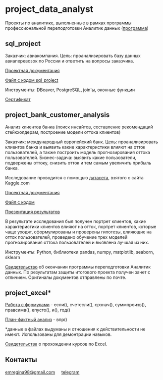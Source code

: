 # project_data_analyst
Проекты по аналитике, выполненные в рамках программы профессиональной переподготовки Аналитик данных ([программа](https://netology.ru/programs/data-analyst#/lessons))

## sql_project

Заказчик: авиакомпания.
Цель: проанализировать базу данных авиаперевозок по России и ответить на вопросы заказчика.

[Проектная документация](https://drive.google.com/file/d/1_GwyXhWMysyV2W4e65OgZ8oRDssx5zaN/view?usp=sharing)

[Файл с кодом sql_project](https://github.com/emregina/project_data_analyst/blob/main/sql_project/sql_project.sql)

Инструменты: DBeaver, PostgreSQL, join'ы, оконные функции

[Сертификат](https://drive.google.com/file/d/1OQ7mUduVeLtMYxtCHGzQhASCsP0DRkJA/view?usp=sharing)


## project_bank_customer_analysis

Анализ клиентов банка (поиск инсайтов, составление рекомендаций стейкхолдерам, построение модели оттока клиентов)

Заказчик: международный европейский банк.
Цель: проанализировать клиентов банка и выявить какие характеристики влияют на отток пользователей, а также построить модель прогнозирования оттока пользователей.
Бизнес-задача: выявить какие пользователи, подвержены оттоку, снизить отток и тем самым увеличить прибыль банка.

Исследование проводится с помощью [датасета](https://www.kaggle.com/datasets/santoshd3/bank-customers), взятого с сайта Kaggle.com

[Проектная документация](https://drive.google.com/file/d/1HeFdHvht6bsFhmwdK6qVLdKHxiI-xXKn/view?usp=sharing)

[Файл с кодом](https://github.com/emregina/project_data_analyst/blob/main/project_bank_customer_analysis/code_bank_customer_analysis.ipynb)

[Презентация результатов](https://drive.google.com/file/d/1bQlCYvSeabqV814tOHktkJTm1bdefhlb/view?usp=sharing)

В результате исследования был получен портрет клиентов, какие характеристики клиентов влияют на отток, портрет клиентов, которые чаще уходят, сформулированы и проверены гипотезы, влияющие на отток пользователей, проведено обучение трех моделей прогнозирования оттока пользователей и выявлена лучшая из них.

Инструменты: Python, библиотеки pandas, numpy, matplotlib, seaborn, sklearn

[Свидетельство](https://drive.google.com/file/d/1ME6I6QmQG9DgwA9MYBwaQ32Oprqn6n82/view?usp=sharing) об окончании программы переподготовки Аналитик данных. По результатам защиты итогового проекта получен зачет с отличием. Оригиналы документов отправлены по почте.

## project_excel*

[Работа с формулами](https://docs.google.com/spreadsheets/d/1m0ZMHIcXKtVccNA4f2K0AgAbIhqQJL5J/edit?usp=sharing&ouid=115476839822309515126&rtpof=true&sd=true) - если(), счетесли(), срзнач(), суммпроизв(), правсимв(), епусто(), и(), год()

[План-фактный анализ](https://docs.google.com/spreadsheets/d/1JG5I0IxE16ZfoRTl2R8UWy_Rs9_n5PEo/edit?usp=sharing&ouid=115476839822309515126&rtpof=true&sd=true) - впр()

*данные в файлах выдуманы и отношения к действительности не имеют. Использованы для демонтрации навыков.

[Свидетельства](https://drive.google.com/file/d/125zdeYoXzbjcvRKnmTlvFOK6VpkUj_CS/view?usp=sharing) о прохождении курсов по Excel.

## Контакты
emregina98@gmail.com
ㅤ
[telegram](https://t.me/EmelRegina)
